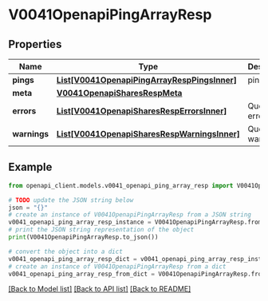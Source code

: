# V0041OpenapiPingArrayResp


## Properties

Name | Type | Description | Notes
------------ | ------------- | ------------- | -------------
**pings** | [**List[V0041OpenapiPingArrayRespPingsInner]**](V0041OpenapiPingArrayRespPingsInner.md) | pings | 
**meta** | [**V0041OpenapiSharesRespMeta**](V0041OpenapiSharesRespMeta.md) |  | [optional] 
**errors** | [**List[V0041OpenapiSharesRespErrorsInner]**](V0041OpenapiSharesRespErrorsInner.md) | Query errors | [optional] 
**warnings** | [**List[V0041OpenapiSharesRespWarningsInner]**](V0041OpenapiSharesRespWarningsInner.md) | Query warnings | [optional] 

## Example

```python
from openapi_client.models.v0041_openapi_ping_array_resp import V0041OpenapiPingArrayResp

# TODO update the JSON string below
json = "{}"
# create an instance of V0041OpenapiPingArrayResp from a JSON string
v0041_openapi_ping_array_resp_instance = V0041OpenapiPingArrayResp.from_json(json)
# print the JSON string representation of the object
print(V0041OpenapiPingArrayResp.to_json())

# convert the object into a dict
v0041_openapi_ping_array_resp_dict = v0041_openapi_ping_array_resp_instance.to_dict()
# create an instance of V0041OpenapiPingArrayResp from a dict
v0041_openapi_ping_array_resp_from_dict = V0041OpenapiPingArrayResp.from_dict(v0041_openapi_ping_array_resp_dict)
```
[[Back to Model list]](../README.md#documentation-for-models) [[Back to API list]](../README.md#documentation-for-api-endpoints) [[Back to README]](../README.md)


